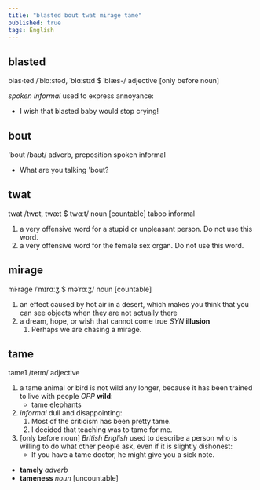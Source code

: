 ```yaml
---
title: "blasted bout twat mirage tame"
published: true
tags: English
---
```


## blasted

blas·ted /ˈblɑːstəd, ˈblɑːstɪd $ ˈblæs-/ adjective [only before noun]

*spoken informal* used to express annoyance:

- I wish that blasted baby would stop crying!

## bout

'bout /baʊt/ adverb, preposition spoken informal

- What are you talking 'bout?

## twat

twat /twɒt, twæt $ twɑːt/ noun [countable] taboo informal

1. a very offensive word for a stupid or unpleasant person. Do not use this word.
2. a very offensive word for the female sex organ. Do not use this word.

## mirage

mi·rage /ˈmɪrɑːʒ $ məˈrɑːʒ/ noun [countable]

1. an effect caused by hot air in a desert, which makes you think that you can
   see objects when they are not actually there
2. a dream, hope, or wish that cannot come true *SYN* **illusion**
   1. Perhaps we are chasing a mirage.

## tame

tame1 /teɪm/ adjective

1. a tame animal or bird is not wild any longer, because it has been trained to
   live with people *OPP* **wild**:
   - tame elephants
2. *informal* dull and disappointing:
   1. Most of the criticism has been pretty tame.
   2. I decided that teaching was to tame for me.
3. [only before noun] *British English* used to describe a person who is willing
   to do what other people ask, even if it is slightly dishonest:
   - If you have a tame doctor, he might give you a sick note.

- **tamely** *adverb*
- **tameness** *noun* [uncountable]
